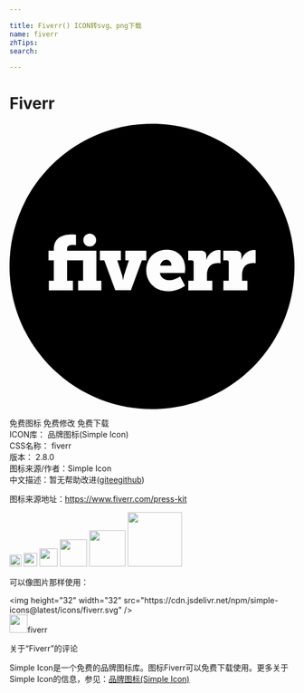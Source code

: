 ```yaml
---

title: Fiverr() ICON转svg、png下载
name: fiverr
zhTips: 
search: 

---
```


# Fiverr  <small style="font-size: 60%;font-weight: 100"></small>

<div id="svg" class="svg-wrap">
<svg role="img" viewBox="0 0 24 24" xmlns="http://www.w3.org/2000/svg"><title>Fiverr icon</title><path d="M13.639,11.928h-0.954c0.06-0.258,0.216-0.492,0.534-0.492C13.465,11.436,13.639,11.664,13.639,11.928z M24.001,12 c0,6.627-5.373,12-12,12s-12-5.373-12-12s5.373-12,12-12S24.001,5.373,24.001,12z M6.217,9.78c0,0.298,0.242,0.54,0.54,0.54 c0.298,0,0.54-0.242,0.54-0.54s-0.242-0.54-0.54-0.54C6.459,9.24,6.217,9.482,6.217,9.78z M7.735,13.2h-0.42v-2.526H4.849v-0.162 c0-0.318,0.318-0.324,0.48-0.324c0.186,0,0.27,0.018,0.27,0.018V9.33c0,0-0.168-0.024-0.396-0.024c-0.516,0-1.47,0.144-1.47,1.236 v0.138h-0.45v0.81h0.45v1.71h-0.42v0.81h2.028V13.2H4.849v-1.71h1.35v1.71h-0.42v0.81h1.956V13.2z M11.149,11.484h0.372v-0.81 h-1.77v0.81h0.3l-0.384,1.2c-0.072,0.198-0.09,0.438-0.09,0.438H9.553c0,0-0.018-0.24-0.09-0.438l-0.384-1.2h0.3v-0.81h-1.77v0.81 h0.372l0.924,2.52h1.32L11.149,11.484z M14.797,12.204c0-0.924-0.558-1.608-1.548-1.608c-1.074,0-1.734,0.762-1.734,1.74 c0,0.888,0.642,1.746,1.83,1.746c0.9,0,1.434-0.468,1.434-0.468l-0.408-0.774c0,0-0.444,0.318-0.936,0.318 c-0.354,0-0.69-0.186-0.774-0.612h2.112C14.767,12.54,14.797,12.312,14.797,12.204L14.797,12.204z M17.773,10.632 c0,0-0.066-0.012-0.132-0.012c-0.51-0.006-0.93,0.366-1.068,0.822v0h-0.012c0,0,0.012-0.066,0.012-0.168V11.1 c0-0.306-0.168-0.426-0.474-0.426h-1.05v0.81h0.312c0.09,0,0.144,0.054,0.144,0.144V13.2h-0.45v0.81h2.022V13.2h-0.45v-0.486 c0-0.606,0.3-1.002,0.918-1.002c0.138,0,0.228,0.018,0.228,0.018V10.632z M20.731,11.73v-1.098c0,0-0.066-0.012-0.132-0.012 c-0.504-0.006-0.924,0.366-1.068,0.822v0h-0.012c0,0,0.012-0.066,0.012-0.168V11.1c0-0.306-0.168-0.426-0.474-0.426h-1.05v0.81 h0.312c0.09,0,0.144,0.054,0.144,0.144V13.2h-0.45v0.81h2.022V13.2h-0.45v-0.486c0-0.606,0.3-1.002,0.918-1.002 C20.641,11.712,20.731,11.73,20.731,11.73z"/></svg>
</div>
<detail full-name='fiverr'></detail>

<div class="detail-page">
<p>
<span><span class="badge-success badge">免费图标</span> <span class="badge-success badge">免费修改</span>  <span class="badge-success badge">免费下载</span> </span>
<br/>
<span>
ICON库：
<span class="badge-secondary badge">品牌图标(Simple Icon)</span> 
</span>
<br/>
<span>
CSS名称：
<span class="badge-secondary badge">fiverr</span> 
</span>

<br/>
<span>
版本：
<span class="badge-secondary badge">2.8.0</span> 
</span>
<br/>
<span>图标来源/作者：<span class="badge-light badge">Simple Icon</span></span> 
<br/>
<span class="zh-detail">中文描述：暂无<span class="help-link"><span>帮助改进</span>(<a href="https://gitee.com/liuwave/icon-helper/edit/master/json/brands/fiverr.json" target="_blank" rel="noopener noreferrer">gitee</a><a href="https://github.com/liuwave/icon-helper/edit/master/json/brands/fiverr.json" target="_blank" rel="noopener noreferrer">github</a></span>)</span><br/>
</p>
</div><div class="description description alert alert-light"><p>图标来源地址：<a href="https://www.fiverr.com/press-kit" target="_blank" rel="noopener noreferrer">https://www.fiverr.com/press-kit</a></p></div>
<div class="alert alert-dark">
<img height="21" width="21" src="https://cdn.jsdelivr.net/npm/simple-icons@latest/icons/fiverr.svg" />
<img height="24" width="24" src="https://cdn.jsdelivr.net/npm/simple-icons@latest/icons/fiverr.svg" />
<img height="32" width="32" src="https://cdn.jsdelivr.net/npm/simple-icons@latest/icons/fiverr.svg" />
<img height="48" width="48" src="https://cdn.jsdelivr.net/npm/simple-icons@latest/icons/fiverr.svg" />
<img height="64" width="64" src="https://cdn.jsdelivr.net/npm/simple-icons@latest/icons/fiverr.svg" />
<img height="96" width="96" src="https://cdn.jsdelivr.net/npm/simple-icons@latest/icons/fiverr.svg" />

</div>
<div>
  <p>可以像图片那样使用：    
  </p>
  <div class="alert alert-primary" style="font-size: 14px">
    &lt;img height="32" width="32" src="https://cdn.jsdelivr.net/npm/simple-icons@latest/icons/fiverr.svg" /&gt;
    <copy-btn content='<img height="32" width="32" src="https://cdn.jsdelivr.net/npm/simple-icons@latest/icons/fiverr.svg" />'></copy-btn>
  </div>
  <div class="alert alert-secondary">
    <img height="32" width="32" src="https://cdn.jsdelivr.net/npm/simple-icons@latest/icons/fiverr.svg" />fiverr
    <copy-btn content="fiverr" btn-title="复制图标名称"></copy-btn>
  </div>
</div>

<Vssue title="关于“Fiverr”的评论" >关于“Fiverr”的评论</Vssue>


<div><p>Simple Icon是一个免费的品牌图标库。图标Fiverr可以免费下载使用。更多关于  Simple Icon的信息，参见：<a target="_blank" href="https://iconhelper.cn/brands.html">品牌图标(Simple Icon)</a>
</p></div>
